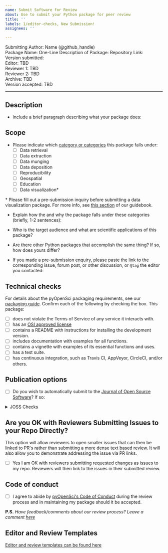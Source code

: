 ```yaml
---
name: Submit Software for Review
about: Use to submit your Python package for peer review
title: ''
labels: 1/editor-checks, New Submission!
assignees: ''

---
```


Submitting Author: Name (@github_handle)  
Package Name: 
One-Line Description of Package: 
Repository Link:  
Version submitted:   
Editor: TBD  
Reviewer 1: TBD  
Reviewer 2: TBD  
Archive: TBD  
Version accepted: TBD   

---

## Description

- Include a brief paragraph describing what your package does:

## Scope 
- Please indicate which [category or categories](https://www.pyopensci.org/dev_guide/peer_review/aims_scope.html) this package falls under:
	- [ ] Data retrieval
	- [ ] Data extraction
	- [ ] Data munging
	- [ ] Data deposition
	- [ ] Reproducibility
	- [ ] Geospatial
	- [ ] Education
	- [ ] Data visualization*

\* Please fill out a pre-submission inquiry before submitting a data visualization package. For more info, see [this section](https://www.pyopensci.org/dev_guide/peer_review/aims_scope.html#notes-on-categories) of our guidebook.

- Explain how the and why the package falls under these categories (briefly, 1-2 sentences):

-   Who is the target audience and what are scientific applications of this package?  

-   Are there other Python packages that accomplish the same thing? If so, how does yours differ?

-   If you made a pre-submission enquiry, please paste the link to the corresponding issue, forum post, or other discussion, or `@tag` the editor you contacted:

## Technical checks

For details about the pyOpenSci packaging requirements, see our [packaging guide](https://www.pyopensci.org/dev_guide/packaging/packaging_guide.html). Confirm each of the following by checking the box.  This package:

- [ ] does not violate the Terms of Service of any service it interacts with. 
- [ ] has an [OSI approved license](https://opensource.org/licenses)
- [ ] contains a README with instructions for installing the development version. 
- [ ] includes documentation with examples for all functions.
- [ ] contains a vignette with examples of its essential functions and uses.
- [ ] has a test suite.
- [ ] has continuous integration, such as Travis CI, AppVeyor, CircleCI, and/or others.

## Publication options

- [ ] Do you wish to automatically submit to the [Journal of Open Source Software](http://joss.theoj.org/)? If so:

<details>
 <summary>JOSS Checks</summary>  

- [ ] The package has an **obvious research application** according to JOSS's definition in their [submission requirements](https://joss.readthedocs.io/en/latest/submitting.html#submission-requirements). Be aware that completing the pyOpenSci review process **does not** guarantee acceptance to JOSS. Be sure to read their submission requirements (linked above) if you are interested in submitting to JOSS. 
- [ ] The package is not a "minor utility" as defined by JOSS's [submission requirements](https://joss.readthedocs.io/en/latest/submitting.html#submission-requirements): "Minor ‘utility’ packages, including ‘thin’ API clients, are not acceptable." pyOpenSci welcomes these packages under "Data Retrieval", but JOSS has slightly different criteria.
- [ ] The package contains a `paper.md` matching [JOSS's requirements](https://joss.readthedocs.io/en/latest/submitting.html#what-should-my-paper-contain) with a high-level description in the package root or in `inst/`.
- [ ] The package is deposited in a long-term repository with the DOI: 

*Note: Do not submit your package separately to JOSS*
  
</details>

## Are you OK with Reviewers Submitting Issues to your Repo Directly?
This option will allow reviewers to open smaller issues that can then be linked to PR's rather than submitting a more dense text based review. It will also allow you to demonstrate addressing the issue via PR links.

- [ ] Yes I am OK with reviewers submitting requested changes as issues to my repo. Reviewers will then link to the issues in their submitted review.

## Code of conduct

- [ ] I agree to abide by [pyOpenSci's Code of Conduct](https://www.pyopensci.org/dev_guide/peer_review/coc.html) during the review process and in maintaining my package should it be accepted.


**P.S.** *Have feedback/comments about our review process? Leave a comment [here](https://github.com/pyOpenSci/governance/issues/8)*

## Editor and Review Templates

[Editor and review templates can be found here](https://www.pyopensci.org/dev_guide/appendices/templates.html)
